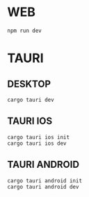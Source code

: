 # WEB
```
npm run dev
```


# TAURI

## DESKTOP
```
cargo tauri dev
```

## TAURI IOS
```
cargo tauri ios init
cargo tauri ios dev
```

## TAURI ANDROID
```
cargo tauri android init
cargo tauri android dev
```
